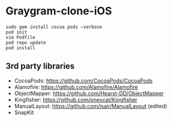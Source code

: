 Graygram-clone-iOS
==================

```
sudo gem install cocoa pods —verbose
pod init
vim Podfile
pod repo update
pod install
```



3rd party libraries
-------------------
* CocoaPods: https://github.com/CocoaPods/CocoaPods
* Alamofire: https://github.com/Alamofire/Alamofire
* ObjectMapper: https://github.com/Hearst-DD/ObjectMapper
* Kingfisher: https://github.com/onevcat/Kingfisher
* ManualLayout: https://github.com/isair/ManualLayout (edited)
* SnapKit
